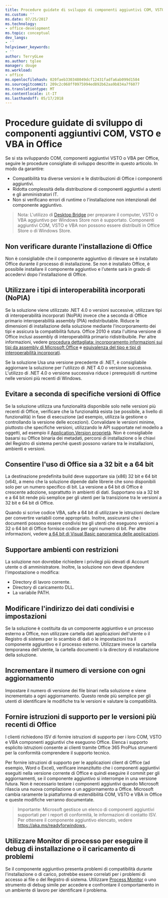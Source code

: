 ```yaml
---
title: Procedure guidate di sviluppo di componenti aggiuntivi COM, VSTO e VBA in Office
ms.custom: ''
ms.date: 07/25/2017
ms.technology:
- office-development
ms.topic: conceptual
dev_langs:
- ''
helpviewer_keywords:
- ''
author: TerryGLee
ms.author: tglee
manager: douge
ms.workload:
- office
ms.openlocfilehash: 020faeb330348049dcf12431fadfa6ab099d1584
ms.sourcegitcommit: 209c2c068ff0975994ed892b62aa9b834a7f6077
ms.translationtype: MT
ms.contentlocale: it-IT
ms.lasthandoff: 05/17/2018
---
```

# <a name="development-best-practices-for-com-vsto-and-vba-add-ins-in-office"></a>Procedure guidate di sviluppo di componenti aggiuntivi COM, VSTO e VBA in Office
  Se si sta sviluppando COM, componenti aggiuntivi VSTO o VBA per Office, seguire le procedure consigliate di sviluppo descritte in questo articolo.   In modo da garantire:

-  Compatibilità tra diverse versioni e le distribuzioni di Office i componenti aggiuntivi.
-  Ridotta complessità della distribuzione di componenti aggiuntivi a utenti e gli amministratori IT.
-  Non si verificano errori di runtime o l'installazione non intenzionali del componente aggiuntivo.

>Nota: L'utilizzo di [Desktop Bridge](/windows/uwp/porting/desktop-to-uwp-root) per preparare il computer, VSTO o VBA aggiuntivo per Windows Store non è supportato. Componenti aggiuntivi COM, VSTO e VBA non possono essere distribuiti in Office Store o di Windows Store. 
  
## <a name="do-not-check-for-office-during-installation"></a>Non verificare durante l'installazione di Office  
 Non è consigliabile che il componente aggiuntivo di rilevare se è installato Office durante il processo di installazione. Se non è installato Office, è possibile installare il componente aggiuntivo e l'utente sarà in grado di accedervi dopo l'installazione di Office. 
  
## <a name="use-embedded-interop-types-nopia"></a>Utilizzare i tipi di interoperabilità incorporati (NoPIA)  
Se la soluzione viene utilizzato .NET 4.0 o versioni successive, utilizzare tipi di interoperabilità incorporati (NoPIA) invece che a seconda di Office primario interoperabilità assembly (PIA) redistributable. Riduce le dimensioni di installazione della soluzione mediante l'incorporamento dei tipi e assicura la compatibilità futura. Office 2010 è stata l'ultima versione di Office inclusi assembly di interoperabilità primario ridistribuibile. Per altre informazioni, vedere [procedura dettagliata: incorporamento informazioni sui tipi da assembly di Microsoft Office](https://msdn.microsoft.com/en-us/library/ee317478.aspx) e [equivalenza del tipo e tipi di interoperabilità incorporati](/windows/uwp/porting/desktop-to-uwp-root).

Se la soluzione Usa una versione precedente di .NET, è consigliabile aggiornare la soluzione per l'utilizzo di .NET 4.0 o versione successiva. L'utilizzo di .NET 4.0 o versione successiva riduce i prerequisiti di runtime nelle versioni più recenti di Windows.
  
## <a name="avoid-depending-on-specific-office-versions"></a>Evitare a seconda di specifiche versioni di Office  
Se la soluzione utilizza una funzionalità disponibile solo nelle versioni più recenti di Office, verificare che la funzionalità esista (se possibile, a livello di funzionalità) in fase di esecuzione (ad esempio, utilizza la gestione o controllando la versione delle eccezioni). Convalidare le versioni minime, piuttosto che specifiche versioni, utilizzando le API supportate nel modello a oggetti, ad esempio il [Application.Version proprietà](https://msdn.microsoft.com/en-us/library/office/microsoft.office.interop.excel._application.version.aspx). Non è consigliabile basarsi su Office binaria dei metadati, percorsi di installazione o le chiavi del Registro di sistema perché questi possono variare tra le installazioni, ambienti e versioni.

## <a name="enable-both-32-bit-and-64-bit-office-usage"></a>Consentire l'uso di Office sia a 32 bit e a 64 bit   
La destinazione predefinita build deve supportare sia (x86) 32 bit e 64 bit (x64), a meno che la soluzione dipende dalle librerie che sono disponibili solo per un numero specifico di bit. La versione a 64 bit di Office è crescente adozione, soprattutto in ambienti di dati. Supportano sia a 32 bit e a 64 bit rende più semplice per gli utenti per la transizione tra le versioni a 32 bit e 64 bit di Office.

Quando si scrive codice VBA, safe a 64 bit di utilizzare le istruzioni declare per convertire variabili come appropriato. Inoltre, assicurarsi che i documenti possono essere condivisi tra gli utenti che eseguono versioni a 32 o 64 bit di Office fornisce codice per ogni numero di bit. Per altre informazioni, vedere [a 64 bit di Visual Basic panoramica delle applicazioni](https://msdn.microsoft.com/en-us/library/office/gg264421.aspx).

## <a name="support-restricted-environments"></a>Supportare ambienti con restrizioni   
La soluzione non dovrebbe richiedere i privilegi più elevati di Account utente o di amministratore. Inoltre, la soluzione non deve dipendere l'impostazione o modifica:

- Directory di lavoro corrente.
- Directory di caricamento DLL.
- La variabile PATH.

## <a name="change-the-save-location-of-shared-data-and-settings"></a>Modificare l'indirizzo dei dati condivisi e impostazioni
Se la soluzione è costituita da un componente aggiuntivo e un processo esterno a Office, non utilizzare cartella dati applicazioni dell'utente o il Registro di sistema per lo scambio di dati o le impostazioni tra il componente aggiuntivo e il processo esterno. Utilizzare invece la cartella temporanea dell'utente, la cartella documenti o la directory di installazione della soluzione.

## <a name="increment-the-version-number-with-each-update"></a>Incrementare il numero di versione con ogni aggiornamento
Impostare il numero di versione dei file binari nella soluzione e viene incrementato a ogni aggiornamento. Questo rende più semplice per gli utenti di identificare le modifiche tra le versioni e valutare la compatibilità.

## <a name="provide-support-statements-for-the-latest-versions-of-office"></a>Fornire istruzioni di supporto per le versioni più recenti di Office
I clienti richiedono ISV di fornire istruzioni di supporto per i loro COM, VSTO e VBA componenti aggiuntivi che eseguono Office. Elenca i supporto esplicito istruzioni consente ai clienti tramite Office 365 ProPlus strumenti per la conformità comprendere il supporto tecnico. 

Per fornire istruzioni di supporto per le applicazioni client di Office (ad esempio, Word o Excel), verificare innanzitutto che i componenti aggiuntivi eseguiti nella versione corrente di Office e quindi eseguire il commit per gli aggiornamenti, se il componente aggiuntivo si interrompe in una versione futura. Non è necessario testare i componenti aggiuntivi quando Microsoft rilascia una nuova compilazione o un aggiornamento a Office. Microsoft cambia raramente la piattaforma di estendibilità COM, VSTO e VBA in Office e queste modifiche verranno documentate.

>Importante: Microsoft gestisce un elenco di componenti aggiuntivi supportati per i report di conformità, le informazioni di contatto ISV. Per ottenere il componente aggiuntivo elencato, vedere [ https://aka.ms/readyforwindows ](https://aka.ms/readyforwindows).

## <a name="use-process-monitor-to-help-debug-installation-or-loading-issues"></a>Utilizzare Monitor di processo per eseguire il debug di installazione o il caricamento di problemi
Se il componente aggiuntivo presenta problemi di compatibilità durante l'installazione o di carico, potrebbe essere correlati per i problemi di accesso ai file o del Registro di sistema. Utilizzare [Process Monitor](/sysinternals/downloads/procmon) o uno strumento di debug simile per accedere e confrontare il comportamento in un ambiente di lavoro per identificare il problema.

